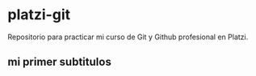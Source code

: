 # platzi-git
Repositorio para practicar mi curso de Git y Github profesional en Platzi.

## mi primer subtitulos